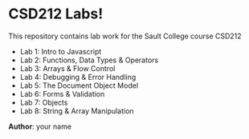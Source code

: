 # CSD212 Labs!
This repository contains lab work for the Sault College
course CSD212 
  - Lab 1: Intro to Javascript 
  - Lab 2: Functions, Data Types & Operators 
  - Lab 3: Arrays & Flow Control 
  - Lab 4: Debugging & Error Handling 
  - Lab 5: The Document Object Model 
  - Lab 6: Forms & Validation 
  - Lab 7: Objects 
  - Lab 8: String & Array Manipulation 
  
**Author**: your name
